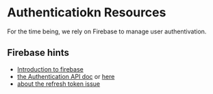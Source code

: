 # Authenticatiokn Resources

For the time being, we rely on Firebase to manage user authentivation.

## Firebase hints

- [Introduction to firebase](https://hackernoon.com/introduction-to-firebase-218a23186cd7)
- [the Authentication API doc](https://firebase.google.com/docs/reference/rest/auth/) or [here](https://firebase.google.com/docs/auth/admin/verify-id-tokens)
- [about the refresh token issue](https://stackoverflow.com/questions/38233687/how-to-use-the-firebase-refreshtoken-to-reauthenticate) 
